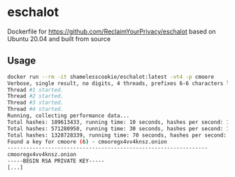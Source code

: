 # eschalot

Dockerfile for https://github.com/ReclaimYourPrivacy/eschalot based on Ubuntu 20.04 and built from source

## Usage

```bash
docker run --rm -it shamelesscookie/eschalot:latest -vt4 -p cmoore
Verbose, single result, no digits, 4 threads, prefixes 6-6 characters long.
Thread #1 started.
Thread #2 started.
Thread #3 started.
Thread #4 started.
Running, collecting performance data...
Total hashes: 189613433, running time: 10 seconds, hashes per second: 18961343
Total hashes: 571280950, running time: 30 seconds, hashes per second: 19042698
Total hashes: 1328728339, running time: 70 seconds, hashes per second: 18981833
Found a key for cmoore (6) - cmooregx4vv4knsz.onion
----------------------------------------------------------------
cmooregx4vv4knsz.onion
-----BEGIN RSA PRIVATE KEY-----
[...]
```